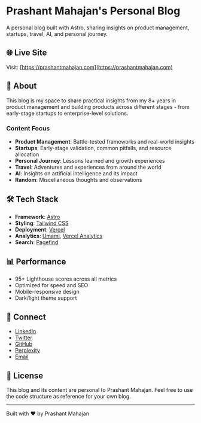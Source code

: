 # Prashant Mahajan's Personal Blog

A personal blog built with Astro, sharing insights on product management, startups, travel, AI, and personal journey.

## 🌐 Live Site

Visit: [https://prashantmahajan.com](https://prashantmahajan.com)

## 🚀 About

This blog is my space to share practical insights from my 8+ years in product management and building products across different stages - from early-stage startups to enterprise-level solutions.

### Content Focus

- **Product Management**: Battle-tested frameworks and real-world insights
- **Startups**: Early-stage validation, common pitfalls, and resource allocation
- **Personal Journey**: Lessons learned and growth experiences
- **Travel**: Adventures and experiences from around the world
- **AI**: Insights on artificial intelligence and its impact
- **Random**: Miscellaneous thoughts and observations

## 🛠️ Tech Stack

- **Framework**: [Astro](https://astro.build/)
- **Styling**: [Tailwind CSS](https://tailwindcss.com/)
- **Deployment**: [Vercel](https://vercel.com/)
- **Analytics**: [Umami](https://umami.is/), [Vercel Analytics](https://vercel.com/analytics)
- **Search**: [Pagefind](https://pagefind.app/)

## 📊 Performance

- 95+ Lighthouse scores across all metrics
- Optimized for speed and SEO
- Mobile-responsive design
- Dark/light theme support

## 🔗 Connect

- [LinkedIn](https://www.linkedin.com/in/prashantmahajan31/)
- [Twitter](https://x.com/Pmahajan3105)
- [GitHub](https://github.com/pmahajan3105)
- [Perplexity](https://www.perplexity.ai/page/prashant-mahajan-Fq1SjY8kRFq.dHzE0q5JBw)
- [Email](mailto:pm@zeda.io)

## 📝 License

This blog and its content are personal to Prashant Mahajan. Feel free to use the code structure as reference for your own blog.

---

Built with ❤️ by Prashant Mahajan